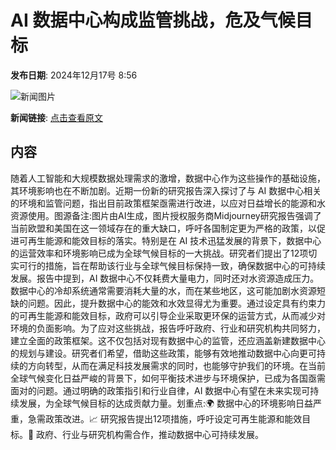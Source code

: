 # AI 数据中心构成监管挑战，危及气候目标

**发布日期**: 2024年12月17号 8:56

![新闻图片](https://pic.chinaz.com/picmap/202304071721480413_1.jpg)

**新闻链接**: [点击查看原文](https://www.aibase.com/zh/news/14038)

## 内容

随着人工智能和大规模数据处理需求的激增，数据中心作为这些操作的基础设施，其环境影响也在不断加剧。近期一份新的研究报告深入探讨了与 AI 数据中心相关的环境和监管问题，指出目前政策框架亟需进行改进，以应对日益增长的能源和水资源使用。图源备注:图片由AI生成，图片授权服务商Midjourney研究报告强调了当前欧盟和美国在这一领域存在的重大缺口，呼吁各国制定更为严格的政策，以促进可再生能源和能效目标的落实。特别是在 AI 技术迅猛发展的背景下，数据中心的运营效率和环境影响已成为全球气候目标的一大挑战。研究者们提出了12项切实可行的措施，旨在帮助该行业与全球气候目标保持一致，确保数据中心的可持续发展。报告中提到，AI 数据中心不仅耗费大量电力，同时还对水资源造成压力。数据中心的冷却系统通常需要消耗大量的水，而在某些地区，这可能加剧水资源短缺的问题。因此，提升数据中心的能效和水效显得尤为重要。通过设定具有约束力的可再生能源和能效目标，政府可以引导企业采取更环保的运营方式，从而减少对环境的负面影响。为了应对这些挑战，报告呼吁政府、行业和研究机构共同努力，建立全面的政策框架。这不仅包括对现有数据中心的监管，还应涵盖新建数据中心的规划与建设。研究者们希望，借助这些政策，能够有效地推动数据中心向更可持续的方向转型，从而在满足科技发展需求的同时，也能够守护我们的环境。在当前全球气候变化日益严峻的背景下，如何平衡技术进步与环境保护，已成为各国亟需面对的问题。通过明确的政策指引和行业自律，AI 数据中心有望在未来实现可持续发展，为全球气候目标的达成贡献力量。划重点:🌍 数据中心的环境影响日益严重，急需政策改进。📈 研究报告提出12项措施，呼吁设定可再生能源和能效目标。🤝 政府、行业与研究机构需合作，推动数据中心可持续发展。
